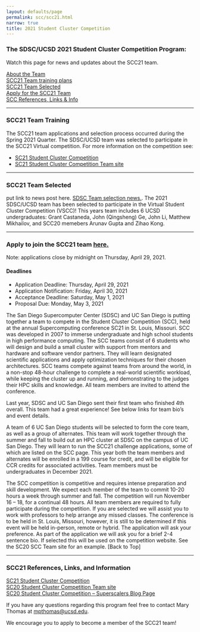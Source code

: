 ```yaml
---
layout: defaults/page
permalink: scc/scc21.html
narrow: true
title: 2021 Student Cluster Competition
---
```

<h3>The SDSC/UCSD 2021 Student Cluster Competition Program:</h3>
<p>Watch this page for news and updates about the SCC21 team.</p>
<a href="#team">About the Team</a><br>
<a href="#training">SCC21 Team training plans</a><br>
<a href="#selected">SCC21 Team Selected</a><br>
<a href="#application">Apply for the SCC21 Team</a><br>
<a href="#refs">SCC References, Links & Info</a><br>

<hr>
<h3 id="training">SCC21 Team Training</h3>
<p>
The SCC21 team applications and selection process occurred during the Spring 2021 Quarter. The SDSC/UCSD team was selected to participate in the SCC21 Virtual competition.
For more information on the competition see: </p>
<ul>
<li><a href="https://sc21.supercomputing.org/program/studentssc/student-cluster-competition/">SC21 Student Cluster Competition</a></li>
<li><a href="https://www.studentclustercompetition.us/">SC21 Student Cluster Competition Team site</a></li>
</ul>

<hr>
<h3 id="selected">SCC21 Team Selected</h3>
put link to news post here.
<a href="https://hpc-students.sdsc.edu/2021/06/01/SDSC-UCSD-Team-Selected-for-SCC21.html">SDSC Team selection news.</a>. The 2021 SDSC/UCSD team has been selected to participate in the Virtual Student Cluster Competition (VSCC)! This years team includes 6 UCSD undergraduates: Grant Castaneda, John (Qingsheng) Ge, John Li, Matthew Mikhailov, and SCC20 memebers Arunav Gupta and Zihao Kong.

<hr>
<h3 id="application">Apply to join the SCC21 team <a href="https://na.eventscloud.com/ereg/newreg.php?eventid=613507&">here.</a> </h3>
Note: applications close by midnight on Thursday, April 29, 2021.

<h4>Deadlines</h4>
<ul>
<li>Application Deadline: Thursday, April 29, 2021</li>
<li>Application Notification: Friday, April 30, 2021</li>
<li>Acceptance Deadline: Saturday, May 1, 2021</li>
<li>Proposal Due: Monday, May 3, 2021</li>
</ul>

The San Diego Supercomputer Center (SDSC) and UC San Diego is putting together a team to compete in the Student Cluster Competition (SCC), held at the annual Supercomputing conference SC21 in St. Louis, Missouri.  SCC was developed in 2007 to immerse undergraduate and high school students in high performance computing.  The SCC teams consist of 6 students who will design and build a small cluster with support from mentors and hardware and software vendor partners.  They will learn designated scientific applications and apply optimization techniques for their chosen architectures. SCC teams compete against teams from around the world, in a non-stop 48-hour challenge to complete a real-world scientific workload, while keeping the cluster up and running, and demonstrating to the judges their HPC skills and knowledge.  All team members are invited to attend the conference.

Last year, SDSC and UC San Diego sent their first team who finished 4th overall.  This team had a great experience!  See below links for team bio’s and event details.

A team of 6 UC San Diego students will be selected to form the core team, as well as a group of alternates.  This team will work together through the summer and fall to build out an HPC cluster at SDSC on the campus of UC San Diego.  They will learn to run the SCC21 challenge applications, some of which are listed on the SCC page.  This year both the team members and alternates will be enrolled in a 199 course for credit, and will be eligible for CCR credits for associated activities.  Team members must be undergraduates in December 2021.

The SCC competition is competitive and requires intense preparation and skill development.  We expect each member of the team to commit 10-20 hours a week through summer and fall.  The competition will run November 16 – 18, for a continual 48 hours.  All team members are required to fully participate during the competition.  If you are selected we will assist you to work with professors to help arrange any missed classes.  The conference is to be held in St. Louis, Missouri, however, it is still to be determined if this event will be held in-person, remote or hybrid.  The application will ask your preference.    As part of the application we will ask you for a brief 2-4 sentence bio.  If selected this will be used on the competition website.  See the SC20 SCC Team site for an example.
[Back to Top]

<hr>
<h3 id="refs">SCC21 References, Links, and Information</h3>
<a href="https://sc21.supercomputing.org/program/studentssc/student-cluster-competition/">SC21 Student Cluster Competition</a><br>
<a href="https://www.studentclustercompetition.us/2020/Teams/Team06/index.html">SC20 Student Cluster Competition Team site</a><br>
<a href="https://hpc-students.sdsc.edu/scc"> SC20 Student Cluster Competition – Superscalers Blog Page </a><br>

If you have any questions regarding this program feel free to contact Mary Thomas at mpthomas@ucsd.edu.

We encourage you to apply to become a member of the SCC21 team!
